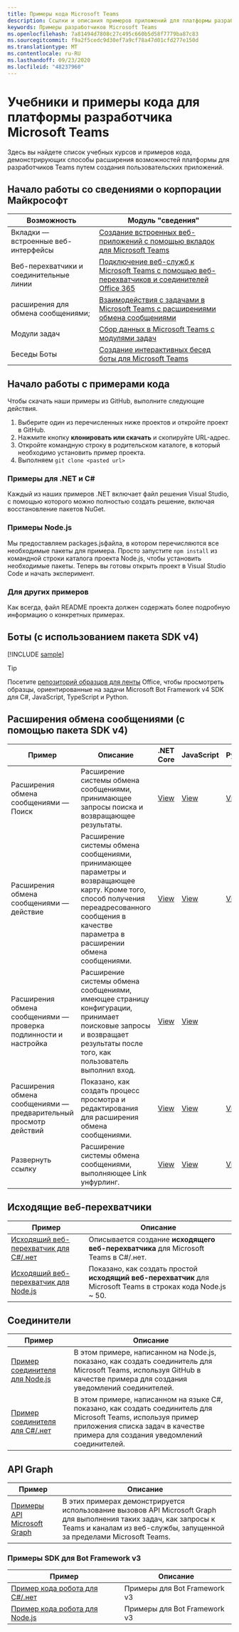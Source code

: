 ```yaml
---
title: Примеры кода Microsoft Teams
description: Ссылки и описания примеров приложений для платформы разработчика Microsoft Teams
keywords: Примеры разработчиков Microsoft Teams
ms.openlocfilehash: 7a81494d7808c27c495c660b5d58f7779ba87c83
ms.sourcegitcommit: f9a2f5cedc9d30ef7a9cf78a47d01cfd277e150d
ms.translationtype: MT
ms.contentlocale: ru-RU
ms.lasthandoff: 09/23/2020
ms.locfileid: "48237960"
---
```

# <a name="tutorials-and-code-samples-for-the-microsoft-teams-developer-platform"></a>Учебники и примеры кода для платформы разработчика Microsoft Teams

Здесь вы найдете список учебных курсов и примеров кода, демонстрирующих способы расширения возможностей платформы для разработчиков Teams путем создания пользовательских приложений.

## <a name="getting-started-with-microsoft-learn"></a>Начало работы со сведениями о корпорации Майкрософт

| Возможность| Модуль "сведения"|
|--------|-------------|
| Вкладки — встроенные веб-интерфейсы  |  [Создание встроенных веб-приложений с помощью вкладок для Microsoft Teams](https://docs.microsoft.com/learn/modules/embedded-web-experiences/) |
| Веб-перехватчики и соединительные линии  |  [Подключение веб-служб к Microsoft Teams с помощью веб-перехватчиков и соединителей Office 365](https://docs.microsoft.com/learn/modules/msteams-webhooks-connectors/) |
|расширения для обмена сообщениями;  | [Взаимодействия с задачами в Microsoft Teams с расширениями обмена сообщениями](https://docs.microsoft.com/learn/modules/msteams-messaging-extensions/)  |
| Модули задач |  [Сбор данных в Microsoft Teams с модулями задач](https://docs.microsoft.com/learn/modules/msteams-task-modules/) |
| Беседы Боты  | [Создание интерактивных бесед боты для Microsoft Teams](https://docs.microsoft.com/learn/modules/msteams-conversation-bots/)  |

## <a name="getting-started-with-code-samples"></a>Начало работы с примерами кода

Чтобы скачать наши примеры из GitHub, выполните следующие действия.

1. Выберите один из перечисленных ниже проектов и откройте проект в GitHub.
2. Нажмите кнопку **клонировать или скачать** и скопируйте URL-адрес.
3. Откройте командную строку в родительском каталоге, в который необходимо установить пример проекта.
4. Выполняем `git clone <pasted url>`

### <a name="for-netc-samples"></a>Примеры для .NET и C#

Каждый из наших примеров .NET включает файл решения Visual Studio, с помощью которого можно полностью создать решение, включая восстановление пакетов NuGet.

### <a name="for-nodejs-samples"></a>Примеры Node.js

Мы предоставляем packages.jsфайла, в котором перечисляются все необходимые пакеты для примера. Просто запустите `npm install` из командной строки каталога проекта Node.js, чтобы установить необходимые пакеты. Теперь вы готовы открыть проект в Visual Studio Code и начать эксперимент.

### <a name="for-other-samples"></a>Для других примеров

Как всегда, файл README проекта должен содержать более подробную информацию о конкретных примерах.

## <a name="bots-using-the-v4-sdk"></a>Боты (с использованием пакета SDK v4)

[!INCLUDE [sample](~/includes/bots/teams-bot-samples.md)]

>[!TIP]
>Посетите [репозиторий образцов для ленты](https://github.com/Microsoft/BotBuilder-Samples) Office, чтобы просмотреть образцы, ориентированные на задачи Microsoft Bot Framework v4 SDK для C#, JavaScript, TypeScript и Python.

## <a name="messaging-extensions-using-the-v4-sdk"></a>Расширения обмена сообщениями (с помощью пакета SDK v4)

| Пример | Описание | .NET Core | JavaScript | Python|
|--------|------------- |---|---|----|
| Расширения обмена сообщениями — Поиск | Расширение системы обмена сообщениями, принимающее запросы поиска и возвращающее результаты. | [View](https://github.com/microsoft/BotBuilder-Samples/tree/main/samples/csharp_dotnetcore/50.teams-messaging-extensions-search) | [View](https://github.com/microsoft/BotBuilder-Samples/tree/main/samples/javascript_nodejs/50.teams-messaging-extensions-search) | [View](https://github.com/microsoft/BotBuilder-Samples/tree/main/samples/python/50.teams-messaging-extension-search) |
| Расширения обмена сообщениями — действие | Расширение системы обмена сообщениями, принимающее параметры и возвращающее карту. Кроме того, способ получения переадресованного сообщения в качестве параметра в расширении обмена сообщениями. | [View](https://github.com/microsoft/BotBuilder-Samples/tree/main/samples/csharp_dotnetcore/51.teams-messaging-extensions-action) | [View](https://github.com/microsoft/BotBuilder-Samples/tree/main/samples/javascript_nodejs/51.teams-messaging-extensions-action) | [View](https://github.com/microsoft/BotBuilder-Samples/tree/main/samples/python/51.teams-messaging-extensions-action) |
| Расширения обмена сообщениями — проверка подлинности и настройка | Расширение системы обмена сообщениями, имеющее страницу конфигурации, принимает поисковые запросы и возвращает результаты после того, как пользователь выполнил вход. | [View](https://github.com/microsoft/BotBuilder-Samples/tree/main/samples/csharp_dotnetcore/52.teams-messaging-extensions-search-auth-config) | [View](https://github.com/microsoft/BotBuilder-Samples/tree/main/samples/javascript_nodejs/52.teams-messaging-extensions-search-auth-config) |
| Расширения обмена сообщениями — предварительный просмотр действий | Показано, как создать процесс просмотра и редактирования для расширения обмена сообщениями. | [View](https://github.com/microsoft/BotBuilder-Samples/tree/main/samples/csharp_dotnetcore/53.teams-messaging-extensions-action-preview) | [View](https://github.com/microsoft/BotBuilder-Samples/tree/main/samples/javascript_nodejs/53.teams-messaging-extensions-action-preview) | [View](https://github.com/microsoft/BotBuilder-Samples/tree/main/samples/python/53.teams-messaging-extensions-action-preview) |
| Развернуть ссылку | Расширение системы обмена сообщениями, выполняющее Link унфурлинг. | [View](https://github.com/microsoft/BotBuilder-Samples/tree/main/samples/csharp_dotnetcore/55.teams-link-unfurling) | [View](https://github.com/microsoft/BotBuilder-Samples/tree/main/samples/javascript_nodejs/55.teams-link-unfurling) | [View](https://github.com/microsoft/BotBuilder-Samples/tree/main/samples/python/55.teams-link-unfurling) |


## <a name="outgoing-webhooks"></a>Исходящие веб-перехватчики

| Пример | Описание
|--------|-------------
| [Исходящий веб-перехватчик для C#/.нет](https://github.com/OfficeDev/microsoft-teams-sample-outgoing-webhook) | Описывается создание **исходящего веб-перехватчика** для Microsoft Teams в C#/.нет.
| [Исходящий веб-перехватчик для Node.js](https://github.com/OfficeDev/msteams-samples-outgoing-webhook-nodejs) | Показано, как создать простой **исходящий веб-перехватчик** для Microsoft Teams в строках кода Node.js ~ 50.

## <a name="connectors"></a>Соединители

| Пример | Описание
|--------|-------------
| [Пример соединителя для Node.js](https://github.com/OfficeDev/microsoft-teams-sample-connector-nodejs) | В этом примере, написанном на Node.js, показано, как создать соединитель для Microsoft Teams, используя GitHub в качестве примера для создания уведомлений соединителей.
| [Пример соединителя для C#/.нет](https://github.com/OfficeDev/microsoft-teams-sample-connector-csharp) | В этом примере, написанном на языке C#, показано, как создать соединитель для Microsoft Teams, используя пример приложения списка задач в качестве примера для создания уведомлений соединителей.

## <a name="graph-api"></a>API Graph

| Пример | Описание
|--------|-------------
| [Примеры API Microsoft Graph](https://github.com/OfficeDev/microsoft-teams-sample-graph) | В этих примерах демонстрируется использование вызовов API Microsoft Graph для выполнения таких задач, как запросы к Teams и каналам из веб-службы, запущенной за пределами Microsoft Teams.

### <a name="bot-framework-sdk-v3-samples"></a>Примеры SDK для Bot Framework v3

| Пример | Описание |
|--------|------------- |
| [Пример кода робота для C#/.нет](https://github.com/OfficeDev/BotBuilder-MicrosoftTeams/tree/master/CSharp/Samples/Microsoft.Bot.Connector.Teams.SampleBot) | Примеры для Bot Framework v3|
| [Пример кода робота для Node.js](https://github.com/OfficeDev/BotBuilder-MicrosoftTeams/tree/master/Node/samples) | Примеры для Bot Framework v3 |
